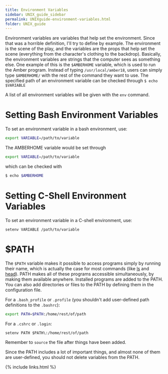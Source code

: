 ```yaml
---
title: Environment Variables
sidebar: UNIX_guide_sidebar
permalink: UNIXguide-environment-variables.html
folder: UNIX_guide
---
```


<link rel="stylesheet" href="css/theme-blue.css">

[//]: # ( \label{sec:env} )
Environment variables are variables that help set the environment.
Since that was a horrible definition, I'll try to define by example.
The environment is the scene of the play, and the variables are the props that
help set the scene (everything from the character's clothing to the backdrop).
Basically, the environment variables are strings that the computer sees as
something else.
One example of this is the `$AMBERHOME` variable, which is used to run the
Amber program.
Instead of typing `/usr/local/amber18`, users can simply type `$AMBERHOME/`
with the rest of the command they want to use.
The specified path of an environment variable can be checked through
`$ echo $VARIABLE`

A list of all environment variables will be given with the `env` command.

# Setting Bash Environment Variables

To set an environment variable in a bash environment, use:
```bash
export VARIABLE=/path/to/variable
```
The AMBERHOME variable would be set through
```bash
export VARIABLE=/path/to/variable
```
which can be checked with
```bash
$ echo $AMBERHOME
```

# Setting C-Shell Environment Variables

To set an environment variable in a C-shell environment, use:
```shell
setenv VARIABLE /path/to/variable
```

# $PATH

The `$PATH` variable makes it possible to access programs simply by running
their name, which is actually the case for most commands (like
  [ls](UNIXguide-ls.html) and [head](UNIXguide-head.html)).
PATH makes all of these programs accessible simultaneously, by making them
available anywhere.
Installed programs are added to the PATH.
You can also add directories or files to the PATH by defining them in the
configuration file.

For a `.bash_profile` or `.profile` (you shouldn't add user-defined path
definitions to the `.bashrc`):
```bash
export PATH=$PATH:/home/rest/of/path
```
For a `.cshrc` or `.login`:
```shell
setenv PATH $PATH\:/home/rest/of/path
```
Remember to `source` the file after things have been added.

Since the PATH includes a lot of important things, and almost none of them are
user-defined, you should not delete variables from the PATH.

{% include links.html %}
